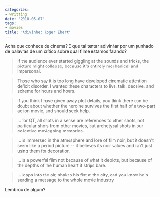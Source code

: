 ```yaml
---
categories:
- writting
date: '2018-05-07'
tags:
- movies
title: 'Adivinhe: Roger Ebert'
---
```


Acha que conhece de cinema? E que tal tentar adivinhar por um punhado de palavras de um crítico sobre qual filme estamos falando?

> If the audience ever started giggling at the sounds and tricks, the picture might collapse, because it's entirely mechanical and impersonal.

> Those who say it is too long have developed cinematic attention deficit disorder. I wanted these characters to live, talk, deceive, and scheme for hours and hours.

> If you think I have given away plot details, you think there can be doubt about whether the heroine survives the first half of a two-part action movie, and should seek help.

> ... for QT, all shots in a sense are references to other shots, not particular shots from other movies, but archetypal shots in our collective moviegoing memories.

> ... is immersed in the atmosphere and lore of film noir, but it doesn't seem like a period picture -- it believes its noir values and isn't just using them for decoration.

> ... is a powerful film not because of what it depicts, but because of the depths of the human heart it strips bare.

> ... leaps into the air, shakes his fist at the city, and you know he's sending a message to the whole movie industry.

Lembrou de algum?